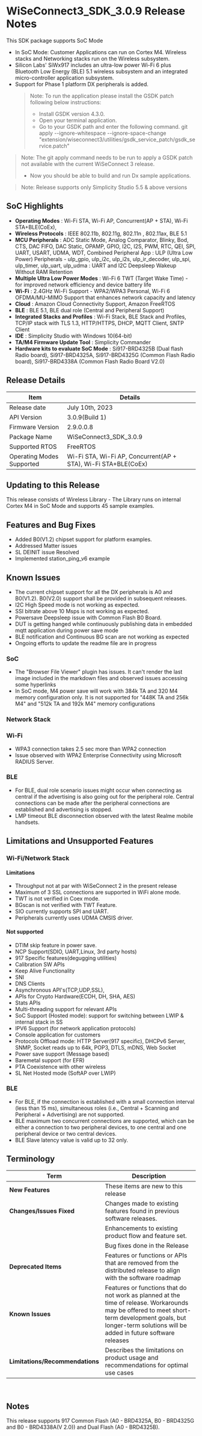 # WiSeConnect3_SDK_3.0.9 Release Notes

This SDK package supports SoC Mode

- In SoC Mode: Customer Applications can run on Cortex M4. Wireless stacks and Networking stacks run on the Wireless subsystem.
- Silicon Labs' SiWx917 includes an ultra-low power Wi-Fi 6 plus Bluetooth Low Energy (BLE) 5.1 wireless subsystem and an integrated micro-controller application subsystem.
- Support for Phase 1 platform DX peripherals is added.
  > Note: To run the application please install the GSDK patch following below instructions:
  > - Install GSDK version 4.3.0.
  > - Open your terminal application.
  > - Go to your GSDK path and enter the following command.
      git apply --ignore-whitespace --ignore-space-change "extension/wiseconnect3/utilities/gsdk_service_patch/gsdk_service.patch"

> Note: The git apply command needs to be run to apply a GSDK patch not available with the current WiSeConnect 3 release.
> - Now you should be able to build and run Dx sample applications.

> Note: Release supports only Simplicity Studio 5.5 & above versions

## SoC Highlights

- **Operating Modes** : Wi-Fi STA, Wi-Fi AP, Concurrent(AP + STA), Wi-Fi STA+BLE(CoEx),
- **Wireless Protocols** : IEEE 802.11b, 802.11g, 802.11n , 802.11ax, BLE 5.1
- **MCU Peripherals** : ADC Static Mode, Analog Comparator, Blinky, Bod, CTS, DAC FIFO, DAC Static, OPAMP, GPIO, I2C, I2S, PWM, RTC, QEI, SPI, UART, USART, UDMA, WDT, Combined Peripheral App
  : ULP (Ultra Low Power) Peripherals - ulp_gpio, ulp_i2c, ulp_i2s, ulp_ir_decoder, ulp_spi, ulp_timer, ulp_uart, ulp_udma
  : UART and I2C Deepsleep Wakeup Without RAM Retention
- **Multiple Ultra Low Power Modes** : Wi-Fi 6 TWT (Target Wake Time) - for improved network efficiency and device battery life
- **Wi-Fi** : 2.4GHz Wi-Fi Support - WPA2/WPA3 Personal, Wi-Fi 6 OFDMA/MU-MIMO Support that enhances network capacity and latency
- **Cloud** : Amazon Cloud Connectivity Support, Amazon FreeRTOS
- **BLE** : BLE 5.1, BLE dual role (Central and Peripheral Support)
- **Integrated Stacks and Profiles** : Wi-Fi Stack, BLE Stack and Profiles, TCP/IP stack with TLS 1.3, HTTP/HTTPS, DHCP, MQTT Client, SNTP Client
- **IDE** : Simplicity Studio with Windows 10(64-bit)
- **TA/M4 Firmware Update Tool** : Simplicity Commander
- **Hardware kits to evaluate SoC Mode** : Si917-BRD4325B (Dual flash Radio board), Si917-BRD4325A, Si917-BRD4325G (Common Flash Radio board), Si917-BRD4338A (Common Flash Radio Board V2.0)

## Release Details

| Item                      | Details                                                        |
| ------------------------- | -------------------------------------------------------------- |
| Release date              | July 10th, 2023                                                 |
| API Version               | 3.0.9(Build 1)                                                 |
| Firmware Version          | 2.9.0.0.8                                                      |
| Package Name              | WiSeConnect3_SDK_3.0.9                                         |
| Supported RTOS            | FreeRTOS                                                       |
| Operating Modes Supported | Wi-Fi STA, Wi-Fi AP, Concurrent(AP + STA), Wi-Fi STA+BLE(CoEx) |

## Updating to this Release

This release consists of Wireless Library - The Library runs on internal Cortex M4 in SoC Mode and supports 45 sample examples.

## Features and Bug Fixes
- Added B0(V1.2) chipset support for platform examples.
- Addressed Matter issues
- SL DEINIT issue Resolved
- Implemented station_ping_v6 example

## Known Issues

- The current chipset support for all the DX peripherals is A0 and B0(V1.2). B0(V2.0) support shall be provided in subsequent releases.
- I2C High Speed mode is not working as expected.
- SSI bitrate above 10 Msps is not working as expected.
- Powersave Deepsleep issue with Common Flash B0 Board.
- DUT is getting hanged while continuously publishing data in embedded mqtt application during power save mode
- BLE notification and Continuous BG scan are not working as expected
- Ongoing efforts to update the readme file are in progress

### SoC

- The "Browser File Viewer" plugin has issues. It can't render the last image included in the markdown files and observed issues accessing some hyperlinks
- In SoC mode, M4 power save will work with 384k TA and 320 M4 memory configuration only. It is not supported for "448K TA and 256k M4" and "512k TA and 192k M4" memory configurations

### Network Stack

### Wi-Fi

- WPA3 connection takes 2.5 sec more than WPA2 connection
- Issue observed with WPA2 Enterprise Connectivity using Microsoft RADIUS Server.

### BLE

- For BLE, dual role scenario issues might occur when connecting as central if the advertising is also going out for the peripheral role. Central connections can be made after the peripheral connections are established and advertising is stopped.
- LMP timeout BLE disconnection observed with the latest Realme mobile handsets.

## Limitations and Unsupported Features

### Wi-Fi/Network Stack

#### Limitations

- Throughput not at par with WiSeConnect 2 in the present release
- Maximum of 3 SSL connections are supported in WiFi alone mode.
- TWT is not verified in Coex mode.
- BGscan is not verified with TWT Feature.
- SIO currently supports SPI and UART.
- Peripherals currently uses UDMA CMSIS driver.

#### Not supported

- DTIM skip feature in power save.
- NCP Support(SDIO, UART,Linux, 3rd party hosts)
- 917 Specific features(degugging utilities)
- Calibration SW APIs
- Keep Alive Functionality
- SNI
- DNS Clients
- Asynchronous API's(TCP,UDP,SSL),
- APIs for Crypto Hardware(ECDH, DH, SHA, AES)
- Stats APIs
- Multi-threading support for relevant APIs
- SoC Support (Hosted mode): support for switching between LWIP & internal stack in SS
- IPV6 Support (for network application protocols)
- Console application for customers
- Protocols Offload mode: HTTP Server(917 specific), DHCPv6 Server, SNMP, Socket reads up to 64k, POP3, DTLS, mDNS, Web Socket
- Power save support (Message based)
- Baremetal support (for EFR)
- PTA Coexistence with other wireless
- SL Net Hosted mode (SoftAP over LWIP)

### BLE

- For BLE, if the connection is established with a small connection interval (less than 15 ms), simultaneous roles (i.e., Central + Scanning and Peripheral + Advertising) are not supported.
- BLE maximum two concurrent connections are supported, which can be either a connection to two peripheral devices, to one central and one peripheral device or two central devices.
- BLE Slave latency value is valid up to 32 only.

## Terminology

| Term                            | Description                                                                                                                                                                                                    |
| ------------------------------- | -------------------------------------------------------------------------------------------------------------------------------------------------------------------------------------------------------------- |
| **New Features**                | These items are new to this release                                                                                                                                                                            |
| **Changes/Issues Fixed**        | Changes made to existing features found in previous software releases.                                                                                                                                         |
|                                 | Enhancements to existing product flow and feature set.                                                                                                                                                         |
|                                 | Bug fixes done in the Release                                                                                                                                                                                  |
| **Deprecated Items**            | Features or functions or APIs that are removed from the distributed release to align with the software roadmap                                                                                                 |
| **Known Issues**                | Features or functions that do not work as planned at the time of release. Workarounds may be offered to meet short-term development goals, but longer-term solutions will be added in future software releases |
| **Limitations/Recommendations** | Describes the limitations on product usage and recommendations for optimal use cases                                                                                                                           |

<br />

## Notes

This release supports 917 Common Flash (A0 - BRD4325A, B0 - BRD4325G and B0 - BRD4338A(V 2.0)) and Dual Flash (A0 - BRD4325B).

